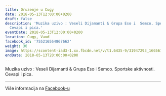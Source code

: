 ```yaml
---
title: Druzenje u Cugy
date: 2018-05-13T12:00:00+0200
draft: false
description: 'Muzika uzivo : Veseli Dijamanti & Grupa Eso i  Semco. Sportske aktivnosti.
  Cevapi i pica.'
eventDate: 2018-05-13T12:00:00+0200
location: Cugy, Vaud
facebook_id: '755216564867662'
weight: 30
image: https://scontent-iad3-1.xx.fbcdn.net/v/t1.6435-9/31947293_1665614486867697_1159691004425535488_n.jpg?_nc_cat=104&ccb=1-7&_nc_sid=9e60e4&_nc_ohc=QlKEVQUlEv8Q7kNvwFguU6b&_nc_oc=AdlnaXBvfW07UpUXykrjgtmOaZsSdhf26eehjyoYi5Vn_031I8vp-AmkV0ovy2SiYoo&_nc_zt=23&_nc_ht=scontent-iad3-1.xx&edm=ABTKTjYEAAAA&_nc_gid=-Nwre_A_qdEvQ155nbaLJA&oh=00_AfQuwHAcD0Uct2IdI7UN1xDHVtDT3Is1VS7V-QFhSaXmzQ&oe=68AFCA1A
endDate: 2018-05-13T20:00:00+0200
---
```


Muzika uzivo : Veseli Dijamanti & Grupa Eso i  Semco. Sportske aktivnosti. Cevapi i pica.

---

Više informacija na [Facebook-u](https://facebook.com/events/755216564867662)